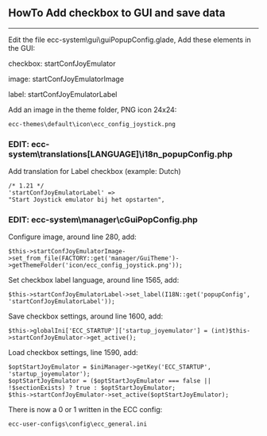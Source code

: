 ## HowTo Add checkbox to GUI and save data
***
Edit the file ecc-system\gui\guiPopupConfig.glade, Add these elements in the GUI:

checkbox: startConfJoyEmulator

image: startConfJoyEmulatorImage

label: startConfJoyEmulatorLabel

Add an image in the theme folder, PNG icon 24x24:

    ecc-themes\default\icon\ecc_config_joystick.png

### EDIT: ecc-system\translations\[LANGUAGE]\i18n_popupConfig.php

Add translation for Label checkbox (example: Dutch)

	/* 1.21 */		
	'startConfJoyEmulatorLabel' =>	
	"Start Joystick emulator bij het opstarten",

### EDIT: ecc-system\manager\cGuiPopConfig.php

Configure image, around line 280, add:

    $this->startConfJoyEmulatorImage->set_from_file(FACTORY::get('manager/GuiTheme')->getThemeFolder('icon/ecc_config_joystick.png'));

Set checkbox label language, around line 1565, add:

    $this->startConfJoyEmulatorLabel->set_label(I18N::get('popupConfig', 'startConfJoyEmulatorLabel'));

Save checkbox settings, around line 1600, add:

    $this->globalIni['ECC_STARTUP']['startup_joyemulator'] = (int)$this->startConfJoyEmulator->get_active();

Load checkbox settings, line 1590, add:

    $optStartJoyEmulator = $iniManager->getKey('ECC_STARTUP', 'startup_joyemulator');
    $optStartJoyEmulator = ($optStartJoyEmulator === false || !$sectionExists) ? true : $optStartJoyEmulator;
    $this->startConfJoyEmulator->set_active($optStartJoyEmulator);

There is now a 0 or 1 written in the ECC config:

    ecc-user-configs\config\ecc_general.ini